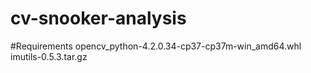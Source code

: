 # cv-snooker-analysis

#Requirements
opencv_python-4.2.0.34-cp37-cp37m-win_amd64.whl
imutils-0.5.3.tar.gz